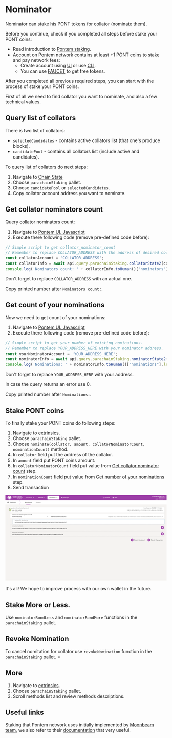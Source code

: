 # Nominator

Nominator can stake his PONT tokens for collator (nominate them).

Before you continue, check if you completed all steps before stake your PONT coins:

* Read introduction to [Pontem staking](./README.md).
* Account on Pontem network contains at least +1 PONT coins to stake and pay network fees:
  * Create account using [UI](../getting_started/ui.md#account-creation) or use [CLI](../getting_started/cli.md#account-creation).
  * You can use [FAUCET](https://t.me/pontem_faucet_bot) to get free tokens.

After you completed all previous required steps, you can start with the process of stake your PONT coins.

First of all we need to find collator you want to nominate, and also a few technical values.

## Query list of collators

There is two list of collators:

* `selectedCandidates` - contains active collators list (that one's produce blocks).
* `candidatePool` - contains all collators list (include active and candidates).
  
To query list of collators do next steps:

1. Navigate to [Chain State](https://polkadot.js.org/apps/?rpc=wss%3A%2F%2Ftestnet.pontem.network%2Fws#/chainstate)
2. Choose `parachainStaking` pallet.
3. Choose `candidatePool` or `selectedCandidates`.
4. Copy collator account address you want to nominate.

## Get collator nominators count

Query collator nominators count:

1. Navigate to [Pontem UI. Javascript](https://polkadot.js.org/apps/?rpc=wss%3A%2F%2Ftestnet.pontem.network%2Fws#/js)
2. Execute there following code (remove pre-defined code before):

```js
// Simple script to get collator_nominator_count
// Remember to replace COLLATOR_ADDRESS with the address of desired collator.
const collatorAccount = 'COLLATOR_ADDRESS'; 
const collatorInfo = await api.query.parachainStaking.collatorState2(collatorAccount);
console.log('Nominators count: ' + collatorInfo.toHuman()["nominators"].length);
```

Don't forget to replace `COLLATOR_ADDRESS` with an actual one.

Copy printed number after `Nominators count:`.

## Get count of your nominations

Now we need to get count of your nominations:

1. Navigate to [Pontem UI. Javascript](https://polkadot.js.org/apps/?rpc=wss%3A%2F%2Ftestnet.pontem.network%2Fws#/js)
2. Execute there following code (remove pre-defined code before):

```js
// Simple script to get your number of existing nominations.
// Remember to replace YOUR_ADDRESS_HERE with your nominator address.
const yourNominatorAccount = 'YOUR_ADDRESS_HERE'; 
const nominatorInfo = await api.query.parachainStaking.nominatorState2(yourNominatorAccount);
console.log('Nominations: ' + nominatorInfo.toHuman()["nominations"].length);
```

Don't forget to replace `YOUR_ADDRESS_HERE` with your address.

In case the query returns an error use 0.

Copy printed number after `Nominations:`.

## Stake PONT coins

To finally stake your PONT coins do following steps:

1. Navigate to [extrinsics](https://polkadot.js.org/apps/?rpc=wss://testnet.pontem.network/ws#/extrinsics).
2. Choose `parachainStaking` pallet.
3. Choose `nominate(collator, amount, collatorNominatorCount, nominationCount)` method.
4. In `collator` field put the address of the collator.
5. In `amount` field put PONT coins amount.
6. In `collatorNominatorCount` field put value from [Get collator nominator count](#get-collator-nominators-count) step.
7. In `nominationCount` field put value from [Get number of your nominations](#get-count-of-your-nominations) step.
8. Send transaction

![Stake PONT](/assets/author_mapping.png "Stake PONT")


It's all! We hope to improve process with our own wallet in the future.

## Stake More or Less.

Use `nominatorBondLess` and `nominatorBondMore` functions in the `parachainStaking` pallet.

## Revoke Nomination

To cancel nomitation for collator use `revokeNomination` function in the `parachainStaking` pallet. =

## More

1. Navigate to [extrinsics](https://polkadot.js.org/apps/?rpc=wss://testnet.pontem.network/ws#/extrinsics).
2. Choose `parachainStaking` pallet.
3. Scroll methods list and review methods descriptions.

## Useful links

Staking that Pontem network uses initially implemented by [Moonbeam team](https://moonbeam.network/), we also refer to their [documentation](https://docs.moonbeam.network/learn/features/staking/) that very useful.
